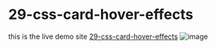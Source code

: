 # 29-css-card-hover-effects
this is the live demo site [29-css-card-hover-effects](https://aliherzalla.github.io/29-css-card-hover-effects/)
![image](https://user-images.githubusercontent.com/93243926/178474687-edc4eb33-d650-40a7-b262-116c7099f6f3.png)
